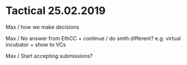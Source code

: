 # Tactical 25.02.2019

Max / how we make decisions

Max / No answer from EthCC + continue / do smth different? e.g. virtual incubator + show to VCs

Max / Start accepting submissions?

